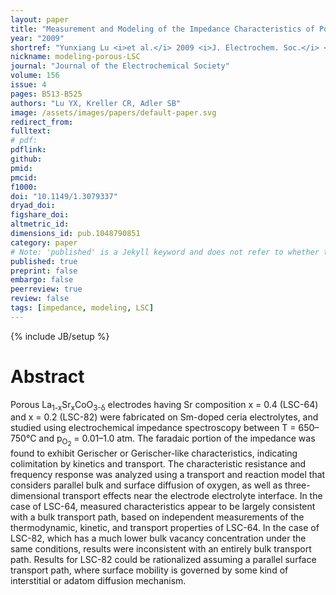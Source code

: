 ```yaml
---
layout: paper
title: "Measurement and Modeling of the Impedance Characteristics of Porous La<sub>1-x</sub>Sr<sub>x</sub>CoO<sub>3-&delta;</sub> Electrodes"
year: "2009"
shortref: "Yunxiang Lu <i>et al.</i> 2009 <i>J. Electrochem. Soc.</i> <b>156</b> B513"
nickname: modeling-porous-LSC
journal: "Journal of the Electrochemical Society"
volume: 156
issue: 4
pages: B513-B525
authors: "Lu YX, Kreller CR, Adler SB"
image: /assets/images/papers/default-paper.svg
redirect_from: 
fulltext: 
# pdf: 
pdflink: 
github: 
pmid: 
pmcid: 
f1000: 
doi: "10.1149/1.3079337"
dryad_doi:
figshare_doi: 
altmetric_id: 
dimensions_id: pub.1048790851
category: paper
# Note: 'published' is a Jekyll keyword and does not refer to whether the paper is published, but rather to whether this Markdown should be part of the rendered site.
published: true
preprint: false
embargo: false
peerreview: true
review: false
tags: [impedance, modeling, LSC]
---
```

{% include JB/setup %}

# Abstract 

Porous La<sub>1-x</sub>Sr<sub>x</sub>CoO<sub>3-&delta;</sub> electrodes having Sr composition x = 0.4 (LSC-64) and x = 0.2 (LSC-82) were fabricated on
Sm-doped ceria electrolytes, and studied using electrochemical impedance spectroscopy between T = 650–750°C and p<sub>O<sub>2</sub></sub>
= 0.01–1.0 atm. The faradaic portion of the impedance was found to exhibit Gerischer or Gerischer-like characteristics, indicating
colimitation by kinetics and transport. The characteristic resistance and frequency response was analyzed using a transport and
reaction model that considers parallel bulk and surface diffusion of oxygen, as well as three-dimensional transport effects near the
electrode electrolyte interface. In the case of LSC-64, measured characteristics appear to be largely consistent with a bulk transport
path, based on independent measurements of the thermodynamic, kinetic, and transport properties of LSC-64. In the case of
LSC-82, which has a much lower bulk vacancy concentration under the same conditions, results were inconsistent with an entirely
bulk transport path. Results for LSC-82 could be rationalized assuming a parallel surface transport path, where surface mobility is
governed by some kind of interstitial or adatom diffusion mechanism.
